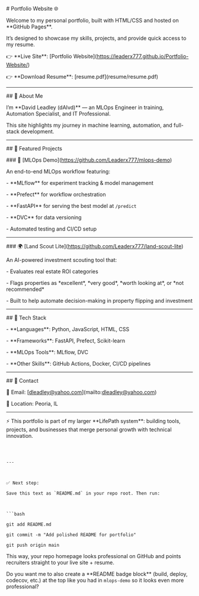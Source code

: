 \# Portfolio Website 🌐



Welcome to my personal portfolio, built with HTML/CSS and hosted on \*\*GitHub Pages\*\*.  

It’s designed to showcase my skills, projects, and provide quick access to my resume.



👉 \*\*Live Site\*\*: \[Portfolio Website](https://leaderx777.github.io/Portfolio-Website/)  

👉 \*\*Download Resume\*\*: \[resume.pdf](resume/resume.pdf)



---



\## 🔹 About Me

I’m \*\*David Leadley (dAIvd)\*\* — an MLOps Engineer in training, Automation Specialist, and IT Professional.  

This site highlights my journey in machine learning, automation, and full-stack development.



---



\## 🔹 Featured Projects



\### 🚀 \[MLOps Demo](https://github.com/Leaderx777/mlops-demo)

An end-to-end MLOps workflow featuring:

\- \*\*MLflow\*\* for experiment tracking \& model management

\- \*\*Prefect\*\* for workflow orchestration

\- \*\*FastAPI\*\* for serving the best model at `/predict`

\- \*\*DVC\*\* for data versioning

\- Automated testing and CI/CD setup



---



\### 🌍 \[Land Scout Lite](https://github.com/Leaderx777/land-scout-lite)

An AI-powered investment scouting tool that:

\- Evaluates real estate ROI categories

\- Flags properties as \*excellent\*, \*very good\*, \*worth looking at\*, or \*not recommended\*

\- Built to help automate decision-making in property flipping and investment



---



\## 🔹 Tech Stack

\- \*\*Languages\*\*: Python, JavaScript, HTML, CSS  

\- \*\*Frameworks\*\*: FastAPI, Prefect, Scikit-learn  

\- \*\*MLOps Tools\*\*: MLflow, DVC  

\- \*\*Other Skills\*\*: GitHub Actions, Docker, CI/CD pipelines  



---



\## 🔹 Contact

📧 Email: \[dleadley@yahoo.com](mailto:dleadley@yahoo.com)  

📍 Location: Peoria, IL  



---



⚡ This portfolio is part of my larger \*\*LifePath system\*\*: building tools, projects, and businesses that merge personal growth with technical innovation.

```



---



✅ Next step:

Save this text as `README.md` in your repo root. Then run:



```bash

git add README.md

git commit -m "Add polished README for portfolio"

git push origin main

```



This way, your repo homepage looks professional on GitHub and points recruiters straight to your live site + resume.



Do you want me to also create a \*\*README badge block\*\* (build, deploy, codecov, etc.) at the top like you had in `mlops-demo` so it looks even more professional?



